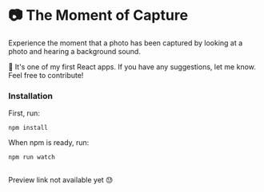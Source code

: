 📷 The Moment of Capture
===============================
Experience the moment that a photo has been captured by looking at a photo and hearing a background sound.

🔨 It's one of my first React apps.
If you have any suggestions, let me know. Feel free to contribute!


### Installation

First, run:
```
npm install
```

When npm is ready, run:
```
npm run watch
```
##
Preview link not available yet 😓
